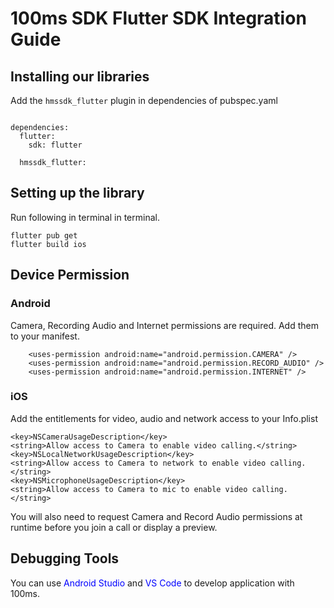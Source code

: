 
# 100ms SDK Flutter SDK Integration Guide

## Installing our libraries

Add the `hmssdk_flutter` plugin in dependencies of pubspec.yaml

```dart: #pubspec.yaml

dependencies:
  flutter:
    sdk: flutter

  hmssdk_flutter:
```
## Setting up the library

Run following in terminal in terminal.

```
flutter pub get
flutter build ios
```
## Device Permission

### Android 

Camera, Recording Audio and Internet permissions are required. Add them to your manifest.


```xml:
    <uses-permission android:name="android.permission.CAMERA" />
    <uses-permission android:name="android.permission.RECORD_AUDIO" />
    <uses-permission android:name="android.permission.INTERNET" />
```

### iOS

Add the entitlements for video, audio and network access to your Info.plist

```plist
<key>NSCameraUsageDescription</key>
<string>Allow access to Camera to enable video calling.</string>
<key>NSLocalNetworkUsageDescription</key>
<string>Allow access to Camera to network to enable video calling.</string>
<key>NSMicrophoneUsageDescription</key>
<string>Allow access to Camera to mic to enable video calling.</string>

```

You will also need to request Camera and Record Audio permissions at runtime before you join a call or display a preview.

## Debugging Tools
 
 You can use <span style="color:blue">Android Studio</span> and  <span style="color:blue">VS Code</span> to develop application with 100ms.

